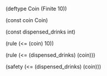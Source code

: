 (deftype Coin (Finite 10))

(const coin Coin)

(const dispensed_drinks int)

(rule (<= (coin) 10))

(rule (<= (dispensed_drinks) (coin)))

(safety (<= (dispensed_drinks) (coin)))
```